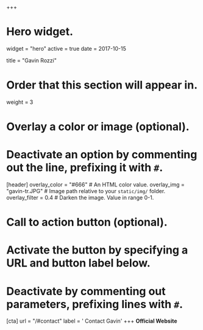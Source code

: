+++
# Hero widget.
widget = "hero"
active = true
date = 2017-10-15

title = "Gavin Rozzi"

# Order that this section will appear in.
weight = 3

# Overlay a color or image (optional).
#   Deactivate an option by commenting out the line, prefixing it with `#`.
[header]
  overlay_color = "#666"  # An HTML color value.
  overlay_img = "gavin-tr.JPG"  # Image path relative to your `static/img/` folder.
  overlay_filter = 0.4  # Darken the image. Value in range 0-1.

# Call to action button (optional).
#   Activate the button by specifying a URL and button label below.
#   Deactivate by commenting out parameters, prefixing lines with `#`.
[cta]
  url = "/#contact"
  label = '<i class="fa fa-comment" aria-hidden="true"></i> Contact Gavin'
+++
**Official Website**